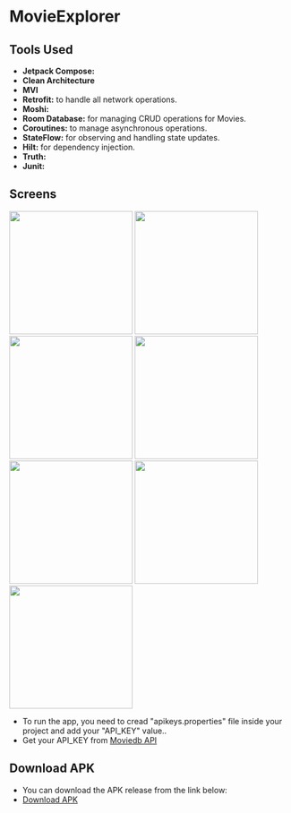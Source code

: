 # MovieExplorer

## Tools Used

- **Jetpack Compose:**
- **Clean Architecture**
- **MVI**
- **Retrofit:** to handle all network operations.
- **Moshi:**
- **Room Database:** for managing CRUD operations for Movies.
- **Coroutines:** to manage asynchronous operations.
- **StateFlow:** for observing and handling state updates.
- **Hilt:** for dependency injection.
- **Truth:**
- **Junit:**


## Screens 

<img width="220" src="https://github.com/user-attachments/assets/32971280-7fdc-43fa-9569-cb0cb3c72fe3"> <img width="220" src="https://github.com/user-attachments/assets/f64eab18-9115-4a26-b6a5-e63a19a5fb03"> <img width="220" src="https://github.com/user-attachments/assets/0d9a2047-12a2-4187-8b48-640cef5c9112"> <img width="220" src="https://github.com/user-attachments/assets/a0e86bb0-7475-4cd7-b4d1-aa4dba0b7e84"> <img width="220" src="https://github.com/user-attachments/assets/8ca27471-50bf-494d-a3cb-9ab71a0f4336"> <img width="220" src="https://github.com/user-attachments/assets/9105a574-8598-42a4-8263-da55e35b8dd1"> <img width="220" src="https://github.com/user-attachments/assets/63438ea3-a6e9-401b-bfd5-6275115142e0">


- To run the app, you need to cread "apikeys.properties" file inside your project and add your "API_KEY" value..
- Get your API_KEY from [Moviedb API](https://www.themoviedb.org/)

## Download APK

- You can download the APK release from the link below:
- [Download APK](https://github.com/mgida/MovieExplorer/commit/a5756e132548005ce537f2c2d07217d2a77f2e83) 

